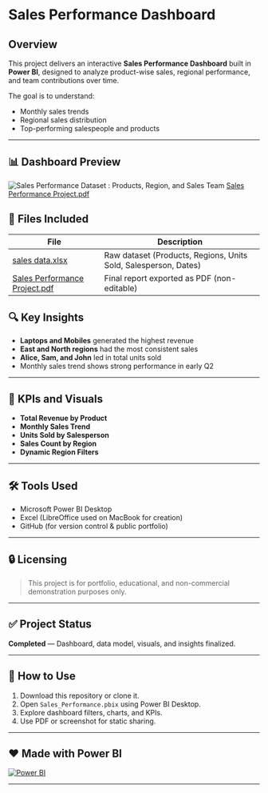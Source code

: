 # Sales Performance Dashboard
## Overview
This project delivers an interactive **Sales Performance Dashboard** built in **Power BI**, designed to analyze product-wise sales, regional performance, and team contributions over time.

The goal is to understand:
- Monthly sales trends
- Regional sales distribution
- Top-performing salespeople and products

---

## 📊 Dashboard Preview
![Sales Performance Dataset : Products, Region, and Sales Team](https://github.com/user-attachments/assets/45679583-2084-4bb3-9033-079d8ee54720)
[Sales Performance Project.pdf](https://github.com/user-attachments/files/19962799/Sales.Performance.Project.pdf)


## 📂 Files Included

| File | Description |
|------|-------------|
[sales data.xlsx](https://github.com/user-attachments/files/19962875/sales.data.xlsx) | Raw dataset (Products, Regions, Units Sold, Salesperson, Dates) |
[Sales Performance Project.pdf](https://github.com/user-attachments/files/19962883/Sales.Performance.Project.pdf) | Final report exported as PDF (non-editable) |---

## 🔍 Key Insights

- **Laptops and Mobiles** generated the highest revenue
- **East and North regions** had the most consistent sales
- **Alice, Sam, and John** led in total units sold
- Monthly sales trend shows strong performance in early Q2

---

## 🎯 KPIs and Visuals

- **Total Revenue by Product**
- **Monthly Sales Trend**
- **Units Sold by Salesperson**
- **Sales Count by Region**
- **Dynamic Region Filters**

---

## 🛠 Tools Used

- Microsoft Power BI Desktop
- Excel (LibreOffice used on MacBook for creation)
- GitHub (for version control & public portfolio)

---

## 🔒 Licensing

> This project is for portfolio, educational, and non-commercial demonstration purposes only.

---

## ✅ Project Status
**Completed** — Dashboard, data model, visuals, and insights finalized.

---

## 📎 How to Use

1. Download this repository or clone it.
2. Open `Sales_Performance.pbix` using Power BI Desktop.
3. Explore dashboard filters, charts, and KPIs.
4. Use PDF or screenshot for static sharing.

---

## ❤️ Made with Power BI
[![Power BI](https://img.shields.io/badge/Made%20with-Power%20BI-yellow?logo=powerbi&logoColor=black)](https://powerbi.microsoft.com/)

---
